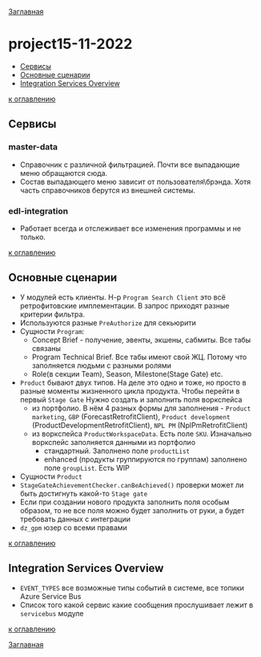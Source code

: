 [Заглавная](README.md)

# project15-11-2022

+ [Сервисы](project15-11-2022.md#Сервисы)
+ [Основные сценарии](project15-11-2022.md#Основные-сценарии)
+ [Integration Services Overview](project15-11-2022.md#Integration-Services-Overview)

[//]: # ([bash1]:img/lang/bashkort/bash1.png)

[к оглавлению](project15-11-2022.md#project15-11-2022)

## Сервисы

###  master-data

- Справочник с различной фильтрацией. Почти все выпадающие меню обращаются сюда.
- Состав выпадающего меню зависит от пользователя\брэнда.
Хотя часть справочников берутся из внешней системы.

### edl-integration

- Работает всегда и отслеживает все изменения программы и не только. 

[к оглавлению](project15-11-2022.md#project15-11-2022)

## Основные сценарии

- У модулей есть клиенты.
Н-р `Program Search Client` это всё ретрофитовские имплементации.
В запрос приходят разные критерии фильтра.
- Используются разные `PreAuthorize` для секьюрити
- Сущности `Program`:
  - Concept Brief - получение, эвенты, экшены, сабмиты. Все табы связаны
  - Program Technical Brief. Все табы имеют свой ЖЦ. 
  Потому что заполняется людьми с разными ролями
  - Role(в секции Team), Season, Milestone(Stage Gate) etc.
- `Product` бывают двух типов. На деле это одно и тоже, 
но просто в разные моменты жизненного цикла продукта. Чтобы перейти в первый `Stage Gate`
Нужно создать и заполнить поля воркспейса
  - из портфолио. В нём 4 разных формы для заполнения - `Product marketing`, 
  `GBP` (ForecastRetrofitClient), `Product development` (ProductDevelopmentRetrofitClient), 
  `NPL PM` (NplPmRetrofitClient)
  - из воркспейса `ProductWorkspaceData`. Есть поле `SKU`. Изначально воркспейс 
  заполняется данными из портфолио
    - стандартный. Заполнено поле `productList`
    - enhanced (продукты группируются по группам) заполнено поле `groupList`. Есть WIP
- Сущности `Product`
- `StageGateAchievementChecker.canBeAchieved()` проверки может ли быть 
достигнуть какой-то `Stage gate`
- Если при создании нового продукта заполнить поля особым образом, 
то не все поля можно будет заполнить от руки, а будет требовать данных с интеграции
- `dz_gpm` юзер со всеми правами

[к оглавлению](project15-11-2022.md#project15-11-2022)

## Integration Services Overview

- `EVENT_TYPES` все возможные типы событий в системе, все топики  Azure Service Bus
- Список того какой сервис какие сообщения прослушивает лежит в `servicebus` модуле

[к оглавлению](project15-11-2022.md#project15-11-2022)

[Заглавная](README.md)
